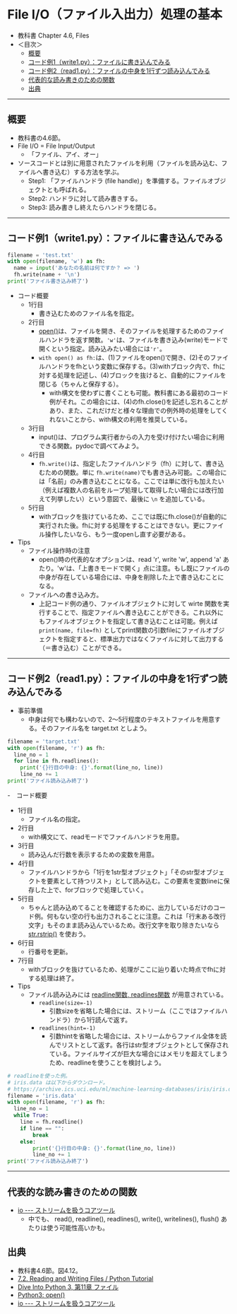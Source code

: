 # File I/O（ファイル入出力）処理の基本

- 教科書 Chapter 4.6, Files
- ＜目次＞
  - <a href="#abst">概要</a>
  - <a href="#write-ex1">コード例1（write1.py）：ファイルに書き込んでみる</a>
  - <a href="#read-ex1">コード例2（read1.py）：ファイルの中身を1行ずつ読み込んでみる</a>
  - <a href="#others">代表的な読み書きのための関数</a>
  - <a href="#ref">出典</a>

<hr>

## <a name="abst">概要</a>
- 教科書の4.6節。
- File I/O = File Input/Output
  - 「ファイル、アイ、オー」
- ソースコードとは別に用意されたファイルを利用（ファイルを読み込む、ファイルへ書き込む）する方法を学ぶ。
  - Step1: 「ファイルハンドラ (file handle)」を準備する。ファイルオブジェクトとも呼ばれる。
  - Step2: ハンドラに対して読み書きする。
  - Step3: 読み書きし終えたらハンドラを閉じる。

<hr>

## <a name="write-ex1">コード例1（write1.py）：ファイルに書き込んでみる</a>
```Python
filename = 'test.txt'
with open(filename, 'w') as fh:
  name = input('あなたの名前は何ですか？ => ')
  fh.write(name + '\n')
print('ファイル書き込み終了')
```
- コード概要
  - 1行目
    - 書き込むためのファイル名を指定。
  - 2行目
    - [open()](https://docs.python.org/3/library/functions.html?highlight=open#open)は、ファイルを開き、そのファイルを処理するためのファイルハンドラを返す関数。``'w'``は、ファイルを書き込み(write)モードで開くという指定。読み込みたい場合には``'r'``。
    - ``with open() as fh:``は、(1)ファイルをopen()で開き、(2)そのファイルハンドラをfhという変数に保存する。(3)withブロック内で、fhに対する処理を記述し、(4)ブロックを抜けると、自動的にファイルを閉じる（ちゃんと保存する）。
      - with構文を使わずに書くことも可能。教科書にある最初のコード例がそれ。この場合には、(4)のfh.close()を記述し忘れることがあり、また、これだけだと様々な理由での例外時の処理をしてくれないことから、with構文の利用を推奨している。
  - 3行目
    - input()は、プログラム実行者からの入力を受け付けたい場合に利用できる関数。pydocで調べてみよう。
  - 4行目
    - ``fh.write()``は、指定したファイルハンドラ（fh）に対して、書き込むための関数。単に ``fh.write(name)``でも書き込み可能。この場合には「名前」のみ書き込むことになる。ここでは単に改行も加えたい（例えば複数人の名前をループ処理して取得したい場合には改行加えて列挙したい）という意図で、最後に ``\n`` を追加している。
  - 5行目
    - withブロックを抜けているため、ここでは既にfh.close()が自動的に実行された後。fhに対する処理をすることはできない。更にファイル操作したいなら、もう一度openし直す必要がある。
- Tips
  - ファイル操作時の注意
    - open()時の代表的なオプションは、read 'r', write 'w', append 'a' あたり。'w'は、「上書きモードで開く」点に注意。もし既にファイルの中身が存在している場合には、中身を削除した上で書き込むことになる。
  - ファイルへの書き込み方。
    - 上記コード例の通り、ファイルオブジェクトに対して wirte 関数を実行することで、指定ファイルへ書き込むことができる。これ以外にもファイルオブジェクトを指定して書き込むことは可能。例えば ``print(name, file=fh)`` としてprint関数の引数fileにファイルオブジェクトを指定すると、標準出力ではなくファイルに対して出力する（＝書き込む）ことができる。

<hr>

## <a name="read-ex1">コード例2（read1.py）：ファイルの中身を1行ずつ読み込んでみる</a>
- 事前準備
  - 中身は何でも構わないので、2〜5行程度のテキストファイルを用意する。そのファイル名を target.txt としよう。

```Python
filename = 'target.txt'
with open(filename, 'r') as fh:
  line_no = 1
  for line in fh.readlines():
    print('{}行目の中身: {}'.format(line_no, line))
    line_no += 1
print('ファイル読み込み終了')
```

-　コード概要
  - 1行目
    - ファイル名の指定。
  - 2行目
    - with構文にて、readモードでファイルハンドラを用意。
  - 3行目
    - 読み込んだ行数を表示するための変数を用意。
  - 4行目
    - ファイルハンドラから「1行を1str型オブジェクト」「そのstr型オブジェクトを要素として持つリスト」として読み込む。この要素を変数lineに保存した上で、forブロックで処理していく。
  - 5行目
    - ちゃんと読み込めてることを確認するために、出力しているだけのコード例。何もない空の行も出力されることに注意。これは「行末ある改行文字」もそのまま読み込んでいるため。改行文字を取り除きたいなら [str.rstrip()](https://docs.python.org/ja/3/library/stdtypes.html?highlight=split#str.rstrip) を使おう。
  - 6行目
    - 行番号を更新。
  - 7行目
    - withブロックを抜けているため、処理がここに辿り着いた時点でfhに対する処理は終了。
- Tips
  - ファイル読み込みには [readline関数, readlines関数](https://docs.python.org/3/library/io.html?highlight=readlines#io.IOBase.readline) が用意されている。
    - ``readline(size=-1)``
      - 引数sizeを省略した場合には、ストリーム（ここではファイルハンドラ）から1行読んで返す。
    - ``readlines(hint=-1)``
      - 引数hintを省略した場合には、ストリームからファイル全体を読んでリストとして返す。各行はstr型オブジェクトとして保存されている。ファイルサイズが巨大な場合にはメモリを超えてしまうため、readlineを使うことを検討しよう。

```Python
# readlineを使った例。
# iris.data は以下からダウンロード。
# https://archive.ics.uci.edu/ml/machine-learning-databases/iris/iris.data
filename = 'iris.data'
with open(filename, 'r') as fh:
  line_no = 1
  while True:
    line = fh.readline()
    if line == "":
        break
    else:
        print('{}行目の中身: {}'.format(line_no, line))
        line_no += 1
print('ファイル読み込み終了')
```

<hr>

## <a name="others">代表的な読み書きのための関数</a>
- [io --- ストリームを扱うコアツール](https://docs.python.org/ja/3/library/io.html)
  - 中でも、 read(), readline(), readlines(), write(), writelines(), flush() あたりは使う可能性高いかも。

## <a name="ref">出典</a>
- 教科書4.6節。図4.12。
- [7.2. Reading and Writing Files / Python Tutorial](https://docs.python.org/3/tutorial/inputoutput.html#reading-and-writing-files)
- [Dive Into Python 3, 第11章 ファイル](http://diveintopython3-ja.rdy.jp/files.html)
- [Python3: open()](https://docs.python.org/3/library/functions.html#open)
- [io --- ストリームを扱うコアツール](https://docs.python.org/ja/3/library/io.html)

